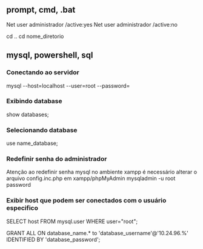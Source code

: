 ## prompt, cmd, .bat

Net user administrador /active:yes
Net user administrador /active:no

cd ..
cd nome_diretorio

## mysql, powershell, sql

### Conectando ao servidor
mysql --host=localhost --user=root --password=

### Exibindo database
show databases;

### Selecionando database
use name_database;

### Redefinir senha do administrador
Atenção ao redefinir senha mysql no ambiente xampp é necessário alterar o arquivo config.inc.php em xampp/phpMyAdmin
mysqladmin -u root password

### Exibir host que podem ser conectados com o usuário especifico
SELECT host FROM mysql.user WHERE user="root";

GRANT ALL ON database_name.* to 'database_username'@'10.24.96.%' IDENTIFIED BY 'database_password';